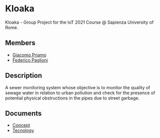 # Kloaka
Kloaka - Group Project for the IoT 2021 Course @ Sapienza University of Rome.

## Members
* [Giacomo Priamo](https://www.linkedin.com/in/giacomo-p-b573b020b/)
* [Federico Paglioni](https://www.linkedin.com/in/paglioni/)

## Description
A sewer monitoring system whose objective is to monitor the quality of sewage water  in relation to urban pollution and check for the presence of potential physical obstructions in the pipes due to street garbage. 

## Documents
* [Concept](Concept.md)
* [Tecnology](Tecnology.md)

